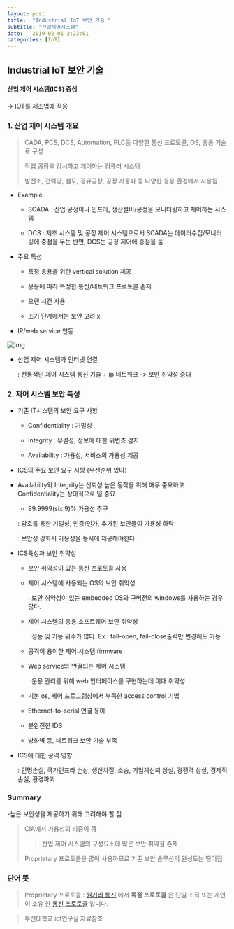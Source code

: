 ```yaml
---
layout: post
title:  "Industrial IoT 보안 기술 "
subtitle: "산업제어시스템"
date:   2019-02-01 2:23:01
categories: [IoT]
---
```




## Industrial IoT 보안 기술

#### 산업 제어 시스템(ICS) 중심

→ IOT를 제조업에 적용





### 1.  **산업 제어 시스템 개요**

> CADA, PCS, DCS, Automation, PLC등 다양한 통신 프로토콜, OS, 응용 기술로 구성
>
> 작업 공정을 감시하고 제어하는 컴퓨터 시스템
>
> 발전소, 전력망, 철도, 정유공장, 공장 자동화 등 다양한 응용 환경에서 사용됨





- Example

  - SCADA : 산업 공정이나 인프라, 생산설비/공정을 모니터링하고 제어하는 시스템

  - DCS : 제조 시스템 및 공정 제어 시스템으로서 SCADA는 데이터수집/모니터링에 중점을 두는 반면, DCS는 공정 제어에 중점을 둠  





- 주요 특성

  - 특정 응용을 위한 vertical solution 제공

  - 응용에 따라 특정한 통신/네트워크 프로토콜 존재

  - 오랜 시간 사용

  - 초기 단계에서는 보안 고려 x  





- IP/web service 연동

![img](https://github.com/jinkyongpark/jinkyongpark/github.io/assets/clip_image002.jpg)





- 산업 제어 시스템과 인터넷 연결 

  : 전통적인 제어 시스템 통신 기술 + ip 네트워크 -> 보안 취약성 증대  







### 2. 제어 시스템 보안 특성  





- 기존 IT시스템의 보안 요구 사항

  - Confidentiality : 기밀성

  - Integrity : 무결성, 정보에 대한 위변조 감지

  - Availability : 가용성, 서비스의 가용성 제공  





- ICS의 주요 보안 요구 사항 (우선순위 있다)

- Availabilty와 Integrity는 신뢰성 높은 동작을 위해 매우 중요하고 Confidentiality는 상대적으로 덜 중요
  -  99.9999(six 9)% 가용성 추구

    : 암호를 통한 기밀성, 인증/인가, 추가된 보안들이 가용성 하락

    : 보안성 강화시 가용성을 동시에 제공해야한다.  





- ICS특성과 보안 취약성
  - 보안 취약성이 있는 통신 프로토콜 사용

  - 제어 시스템에 사용되는 OS의 보안 취약성

    : 보안 취약성이 있는 embedded OS와 구버전의 windows를 사용하는 경우 많다.

  - 제어 시스템의 응용 소프트웨어 보안 취약성

    : 성능 및 기능 위주가 많다. Ex : fail-open, fail-close출력만 변경해도 가능

  -  공격이 용이한 제어 시스템 firmware

  - Web service와 연결되는 제어 시스템

    : 운용 관리를 위해 web 인터페이스를 구현하는데 이때 취약성

  - 기본 os, 제어 프로그램상에서 부족한 access control 기법

  - Ethernet-to-serial 연결 용이

  - 불완전한 IDS

  - 방화벽 등, 네트워크 보안 기술 부족  





- ICS에 대한 공격 영향

  : 인명손실, 국가인프라 손상, 생산차질, 소송, 기업체신뢰 상실, 경쟁력 상실, 경제적손실, 환경파괴  





### Summary

-높은 보안성을 제공하기 위해 고려해야 할 점

>   CIA에서 가용성의 비중이 큼
>
> >  산업 제어 시스템의 구성요소에 많은 보안 취약점 존재
>
>   Proprietary 프로토콜을 많이 사용하므로 기존 보안 솔루션의 완성도는 떨어짐  

  



### 단어 뜻

>  Proprietary 프로토콜 : [원거리 통신](https://translate.googleusercontent.com/translate_c?depth=1&hl=ko&prev=search&rurl=translate.google.co.kr&sl=en&sp=nmt4&u=https://en.wikipedia.org/wiki/Telecommunications&xid=17259,15700019,15700043,15700124,15700149,15700186,15700190,15700201,15700237,15700242&usg=ALkJrhgR3yQe3AhJAW9Cay_psrvalEHo_Q) 에서 **독점** **프로토콜** 은 단일 조직 또는 개인이 소유 한 [통신 프로토콜](https://translate.googleusercontent.com/translate_c?depth=1&hl=ko&prev=search&rurl=translate.google.co.kr&sl=en&sp=nmt4&u=https://en.wikipedia.org/wiki/Communications_protocol&xid=17259,15700019,15700043,15700124,15700149,15700186,15700190,15700201,15700237,15700242&usg=ALkJrhhSIGLaCedxq8jCTWSihAa1-EtX7Q) 입니다. 





> 부산대학교 iot연구실 자료참조